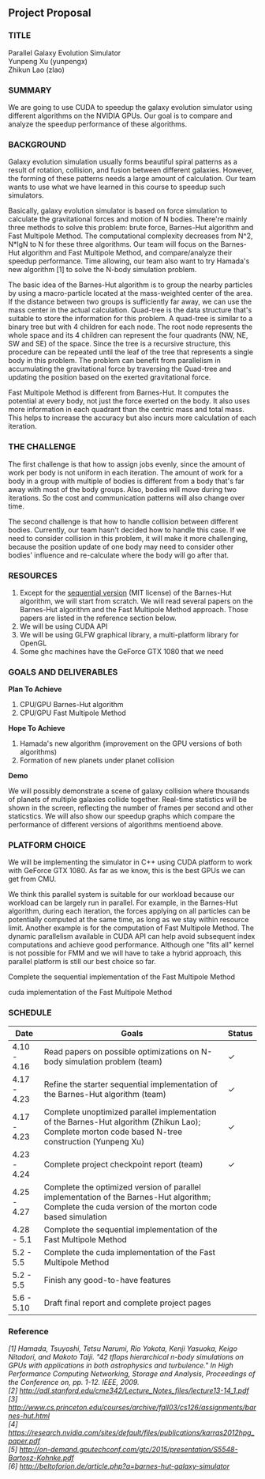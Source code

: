 <!---
## Key Deadlines
- Mon April 10th (11:59 pm) -- Project Proposal Due
- Tue April 25th (11:59 pm) -- Project Checkpoint Report Due
- Wed May 10th (9:00am) -- Project pages are made available to judges for finalist selection.
- Thurs May 11th (3 pm) -- Finalists announced, presentation time sign ups
- Fri May 12th -- Parallelism Competition Day + Project Party / Final Report Due at 11:59pm
-->

## Project Proposal
<!---The purpose of the proposal is two-fold:

Writing your ideas down forces you to organize your thoughts about your project.
It gives 15-418/618 course staff the ability to verify your plans are of the right scope given our expectations (it also gives us the ability to offer suggestions and help).
Please create a web page for your project. Your project page should contain the following sections and content:
-->
### TITLE  

Parallel Galaxy Evolution Simulator  
Yunpeng Xu (yunpengx)  
Zhikun Lao (zlao)  

<!---Please provide the title of your project, followed by the names of all team members. Teams may include up to two students. There are no exceptions to this rule.
-->  

### SUMMARY  

We are going to use CUDA to speedup the galaxy evolution simulator using different algorithms on the NVIDIA GPUs. Our goal is to compare and analyze the speedup performance of these algorithms.

<!---Summarize your project in no more than 2-3 sentences. Describe what you plan to do and what parallel systems you will be working with. Example one-liners include (you should add a bit more detail):

We are going to implement an optimized Smoothed Particle Hydrodynamics fluid solver on the NVIDIA GPUs in the lab.
We are going port the Go runtime to Blacklight.
We are going to create optimized implementations of sparse-matrix multiplication on both GPU and multi-core CPU platforms, and perform a detailed analysis of both systems' performance characteristics.
We are going to back-engineer the unpublished machine specifications of the GPU in the tablet my partner just purchased.
We are going to implement two possible algorithms for a real-time computer vision application on a mobile device and measure their energy consumption in the lab.
-->

### BACKGROUND  

Galaxy evolution simulation usually forms beautiful spiral patterns as a result of rotation, collision, and fusion between different galaxies. However, the forming of these patterns needs a large amount of calculation. Our team wants to use what we have learned in this course to speedup such simulators.

Basically, galaxy evolution simulator is based on force simulation to calculate the gravitational forces and motion of N bodies. There're mainly three methods to solve this problem: brute force, Barnes-Hut algorithm and Fast Multipole Method. The computational complexity decreases from N^2, N*lgN to N for these three algorithms. Our team will focus on the Barnes-Hut algorithm and Fast Multipole Method, and compare/analyze their speedup performance.
Time allowing, our team also want to try Hamada's new algorithm [1] to solve the N-body simulation problem.

The basic idea of the Barnes-Hut algorithm is to group the nearby particles by using a macro-particle located at the mass-weighted center of the area. If the distance between two groups is sufficiently far away, we can use the mass center in the actual calculation. Quad-tree is the data structure that's suitable to store the information for this problem. A quad-tree is similar to a binary tree but with 4 children for each node. The root node represents the whole space and its 4 children can represent the four quadrants (NW, NE, SW and SE) of the space. Since the tree is a recursive structure, this procedure can be repeated until the leaf of the tree that represents a single body in this problem. The problem can benefit from parallelism in accumulating the gravitational force by traversing the Quad-tree and updating the position based on the exerted gravitational force.  

Fast Multipole Method is different from Barnes-Hut. It computes the potential at every body, not just the force exerted on the body. It also uses more information in each quadrant than the centric mass and total mass. This helps to increase the accuracy but also incurs more calculation of each iteration.

<!---If your project involves accelerating a compute-intensive application, describe the application or piece of the application you are going to implement in more detail. This description need only be a few paragraphs. It might be helpful to include a block diagram or pseudocode of the basic idea. An important detail is what aspects of the problem might benefit from parallelism? And why?
--->

### THE CHALLENGE

The first challenge is that how to assign jobs evenly, since the amount of work per body is not uniform in each iteration. The amount of work for a body in a group with multiple of bodies is different from a body that's far away with most of the body groups. Also, bodies will move during two iterations. So the cost and communication patterns will also change over time.

The second challenge is that how to handle collision between different bodies. Currently, our team hasn't decided how to handle this case. If we need to consider collision in this problem, it will make it more challenging, because the position update of one body may need to consider other bodies' influence and re-calculate where the body will go after that.

<!---Describe why the problem is challenging. What aspects of the problem might make it difficult to parallelize? In other words, what to you hope to learn by doing the project?

Describe the workload: what are the dependencies, what are its memory access characteristics? (is there locality? is there a high communication to computation ratio?), is there divergent execution?
Describe constraints: What are the properties of the system that make mapping the workload to it challenging?
-->

### RESOURCES

<!--
Describe the resources (type of computers, starter code, etc.) you will use. What code base will you start from? Are you starting from scratch or using an existing piece of code? Is there a book or paper that you are using as a reference (if so, provide a citation)? Are there any other resources you need, but haven't figured out how to obtain yet? Could you benefit from access to any special machines?

For the brute force approach, we will start from scratch since it is rather straightforward. We will implement two versions: CPU version and GPU version. The CPU version will serve as a baseline implementation for the GPU version. Also, these two implementation will, altogether, be two of our baseline implementations for the Barnes-Hut algorithm approach and the Fast Multipole Method approach.

For the Barnes-Hut algorithm approach, we will use [this](https://github.com/kgabis/gravitysim) as our starter code. This piece of source code lienced under The MIT License. However, this piece is just a CPU sequential version of the Barnes-Hut algorithm. After carefully analyzing and examining its code base, we will create our CPU **baseline implementation** based on it. Adding to that, we will create our GPU version. We will read several papers on this algorithm to aid our understanding.

For the Fast Multipole Method approach, we will start from scratch because it is not as straightforward as the former two methods and we think we can understand it better by coding it. There will also be two versions. 
-->


1. Except for the [sequential version](https://github.com/kgabis/gravitysim) (MIT license) of the Barnes-Hut algorithm, we will start from scratch. We will read several papers on the Barnes-Hut algorithm and the Fast Multipole Method approach. Those papers are listed in the reference section below.
2. We will be using CUDA API
3. We will be using GLFW graphical library, a multi-platform library for OpenGL
4. Some ghc machines have the GeForce GTX 1080 that we need

### GOALS AND DELIVERABLES   

<!--
Describe the deliverables or goals of your project.

This is by far the most important section of the proposal:

Separate your goals into what you PLAN TO ACHIEVE (what you believe you must get done to have a successful project and get the grade you expect) and an extra goal or two that you HOPE TO ACHIEVE if the project goes really well and you get ahead of schedule. It may not be possible to state precise performance goals at this time, but we encourage you be as precise as possible. If you do state a goal, give some justification of why you think you can achieve it. (e.g., I hope to speed up my starter code 10x, because if I did it would run in real-time.)
If applicable, describe the demo you plan to show at the parallelism computation (will it be an interactive demo? will you show an output of the program that is really neat? will you show speedup graphs?). Specifically, what will you show us that will demonstrate you did a good job?
If your project is an analysis project, what are you hoping to learn about the workload or system being studied? What question(s) do you plan to answer in your analysis?
Systems project proposals should describe what the system will be capable of and what performance is hoped to be achieved.

-->

**Plan To Achieve**

1. CPU/GPU Barnes-Hut algorithm
2. CPU/GPU Fast Multipole Method

**Hope To Achieve**

1. Hamada's new algorithm (improvement on the GPU versions of both algorithms)
2. Formation of new planets under planet collision

<!-- 3. interactive user interface -->

<!--
Performance goals:

XXX

-->

**Demo**

We will possibly demonstrate a scene of galaxy collision where thousands of planets of multiple galaxies collide together. Real-time statistics will be shown in the screen, reflecting the number of frames per second and other staticstics. We will also show our speedup graphs which compare the performance of different versions of algorithms mentioend above.

<!--
In order to show that we did a good job, we will ...
-->

<!--
do a calculation of how much speedup ideally we can achieve using that piece of hardware. Then we will compare this ideal speedup with the speedup we achieve.

The factors taken into consideration in the calculation are, for example, hardwre specifications, sequential part, and etc. 
-->

<!--
To enable an interactive interface, we will make use the opengl function which allows users to observe the scene from different angles.
-->

<!--
Adding to that, we may allow users to interact with the collision scene by swiping the pointer (of the mouse) in the scene, where the pointer serves as a gravitational concentration.
-->

### PLATFORM CHOICE  

<!--
Describe why the platform (computer and/or language) you have chosen is a good one for your needs. Why does it make sense to use this parallel system for the workload you have chosen?
-->

We will be implementing the simulator in C++ using CUDA platform to work with GeForce GTX 1080. As far as we know, this is the best GPUs we can get from CMU.

We think this parallel system is suitable for our workload because our workload can be largely run in parallel. For example, in the Barnes-Hut algorithm, during each iteration, the forces applying on all particles can be potentially computed at the same time, as long as we stay within resource limit. Another example is for the computation of Fast Multipole Method. The dynamic parallelism available in CUDA API can help avoid subsequent index computations and achieve good performance. Although one "fits all" kernel is not possible for FMM and we will have to take a hybrid approach, this parallel platform is still our best choice so far.

Complete the sequential implementation of the Fast Multipole Method

cuda implementation of the Fast Multipole Method

### SCHEDULE  

| Date        | Goals    | Status |
|-------------|--------------------------------------------------------|--------|
| 4.10 - 4.16 | Read papers on possible optimizations on N-body simulation problem (team)  |  ✓   |
| 4.17 - 4.23 | Refine the starter sequential implementation of the Barnes-Hut algorithm (team)  |  ✓   |
| 4.17 - 4.23 | Complete unoptimized parallel implementation of the Barnes-Hut algorithm (Zhikun Lao); Complete morton code based N-tree construction (Yunpeng Xu)          |   ✓  |
| 4.23 - 4.24 | Complete project checkpoint report    (team)    |  ✓  |
| 4.25 - 4.27  | Complete the optimized version of parallel implementation of the Barnes-Hut algorithm; Complete the cuda version of the morton code based simulation          |        |
| 4.28 - 5.1   | Complete the sequential implementation of the Fast Multipole Method        |        |
| 5.2 - 5.5   | Complete the cuda implementation of the Fast Multipole Method    |        |
| 5.2 - 5.5   | Finish any good-to-have features              |        |   
| 5.6 - 5.10  | Draft final report and complete project pages         |        |                                                                                     

### Reference  

*[1] Hamada, Tsuyoshi, Tetsu Narumi, Rio Yokota, Kenji Yasuoka, Keigo Nitadori, and Makoto Taiji. "42 tflops hierarchical n-body simulations on GPUs with applications in both astrophysics and turbulence." In High Performance Computing Networking, Storage and Analysis, Proceedings of the Conference on, pp. 1-12. IEEE, 2009.*  
*[2] http://adl.stanford.edu/cme342/Lecture_Notes_files/lecture13-14_1.pdf*  
*[3] http://www.cs.princeton.edu/courses/archive/fall03/cs126/assignments/barnes-hut.html*  
*[4] https://research.nvidia.com/sites/default/files/publications/karras2012hpg_paper.pdf*   
*[5] http://on-demand.gputechconf.com/gtc/2015/presentation/S5548-Bartosz-Kohnke.pdf*   
*[6] http://beltoforion.de/article.php?a=barnes-hut-galaxy-simulator*

